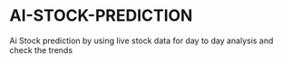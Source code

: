 # AI-STOCK-PREDICTION
Ai Stock prediction by using live stock data for day to day analysis and check the trends

